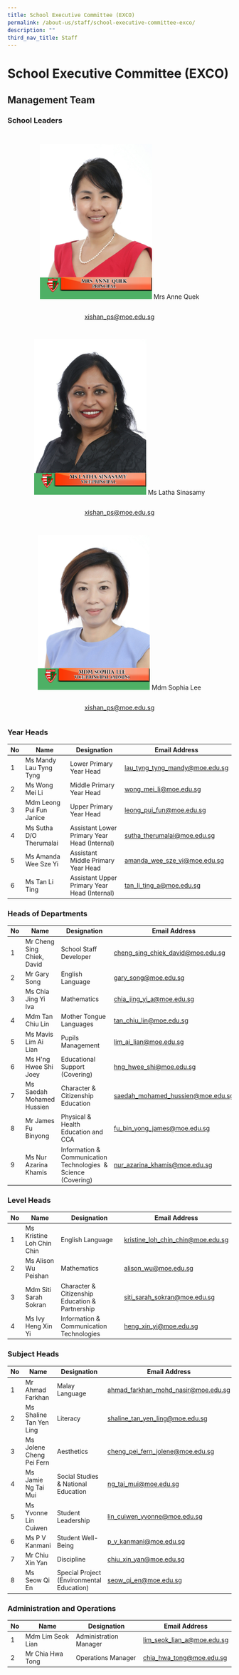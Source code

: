 ```yaml
---
title: School Executive Committee (EXCO)
permalink: /about-us/staff/school-executive-committee-exco/
description: ""
third_nav_title: Staff
---
```

# **School Executive Committee (EXCO)**


## Management Team

### School Leaders
##  


|   |    |    |      |    |   |
|---|---|---|---|---|---|

<div style="text-align:center;">
<img style="width:50%" src="/images//mrs%20anne%20quek%20(2).jpg">
<p style="display:inline-block;">Mrs Anne Quek</p>
<p style="display:inline-block;"><a href="mailto:xishan_ps@moe.edu.sg">xishan_ps@moe.edu.sg</a></p>
</div>

|   |    |    |      |     |    |
|---|---|---|---|---|---|

<div style="text-align:center;">
<img style="width:50%" src="/images/ms%20latha%20sinasamy%20(2).jpeg">
<p style="display:inline-block;">Ms Latha Sinasamy</p>
<p style="display:inline-block;"><a href="mailto:xishan_ps@moe.edu.sg">xishan_ps@moe.edu.sg</a></p>
</div>


|   |    |    |      |     |    |
|---|---|---|---| ---|---| 

<div style="text-align:center;">
<img style="width:50%" src="/images/mdm%20sophia%20lee.jpg">
<p style="display:inline-block;">Mdm Sophia Lee</p>
<p style="display:inline-block;"><a href="mailto:lxishan_ps@moe.edu.sg">xishan_ps@moe.edu.sg</a></p>
</div>


### Year Heads


| No 	| Name 	| Designation 	| Email Address 	|
|---	|---	|---	|---	|
| 1 	| Ms Mandy Lau Tyng Tyng 	| Lower Primary Year Head 	| [lau_tyng_tyng_mandy@moe.edu.sg](mailto:lau_tyng_tyng_mandy@moe.edu.sg) 	|
| 2 	| Ms Wong Mei Li 	| Middle Primary Year Head 	| [wong_mei_li@moe.edu.sg](mailto:wong_mei_li@moe.edu.sg) 	|
| 3 	| Mdm Leong Pui Fun Janice 	| Upper Primary Year Head 	| [leong_pui_fun@moe.edu.sg](mailto:leong_pui_fun@moe.edu.sg) 	|
| 4 	| Ms Sutha D/O Therumalai	| Assistant Lower Primary Year Head (Internal) 	| [sutha\_therumalai@moe.edu.sg](mailto:sutha_therumalai@moe.edu.sg)	|
| 5 	| Ms Amanda Wee Sze Yi 	| Assistant Middle Primary Year Head 	| [amanda_wee_sze_yi@moe.edu.sg](mailto:amanda_wee_sze_yi@moe.edu.sg) 	|
| 6	| Ms Tan Li Ting 	| Assistant Upper Primary Year Head (Internal)	| [tan_li_ting_a@moe.edu.sg](mailto:tan_li_ting_a@moe.edu.sg) |

### Heads of Departments

| No 	| Name 	| Designation 	| Email Address 	|
|---	|---	|---	|---	|
| 1 	| Mr Cheng Sing Chiek, David 	| School Staff Developer 	| [cheng_sing_chiek_david@moe.edu.sg](mailto:cheng_sing_chiek_david@moe.edu.sg) 	|
| 2 	| Mr Gary Song 	| English Language 	| [gary_song@moe.edu.sg](mailto:gary_song@moe.edu.sg) 	|
| 3 	| Ms Chia Jing Yi Iva 	| Mathematics 	| [chia_jing_yi_a@moe.edu.sg](mailto:chia_jing_yi_a@moe.edu.sg) 	|
| 4 	| Mdm Tan Chiu Lin 	| Mother Tongue Languages 	| [tan_chiu_lin@moe.edu.sg](mailto:tan_chiu_lin@moe.edu.sg) 	|
| 5 	| Ms Mavis Lim Ai Lian 	| Pupils Management	| [lim\_ai\_lian@moe.edu.sg](mailto:lim_ai_lian@moe.edu.sg)|
| 6 	| Ms H'ng Hwee Shi Joey	| Educational Support (Covering)	| [hng_hwee_shi@moe.edu.sg](mailto:hng_hwee_shi@moe.edu.sg) 	|
| 7 	| Ms Saedah Mohamed Hussien 	| Character &amp; Citizenship Education 	| [saedah_mohamed_hussien@moe.edu.sg](mailto:saedah_mohamed_hussien@moe.edu.sg) 	|
| 8 	| Mr James Fu Binyong 	| Physical &amp; Health Education and CCA 	| [fu_bin_yong_james@moe.edu.sg](mailto:fu_bin_yong_james@moe.edu.sg) 	|
| 9 	| Ms Nur Azarina Khamis 	| Information &amp; Communication Technologies&nbsp;&nbsp;&amp; Science (Covering)	| [nur_azarina_khamis@moe.edu.sg](mailto:fnur_azarina_khamis@moe.edu.sg) 	|



### Level Heads

| No 	| Name 	| Designation 	| Email Address 	|
|---	|---	|---	|---	|
| 1 	| Ms Kristine Loh Chin Chin 	| English Language 	| [kristine_loh_chin_chin@moe.edu.sg](mailto:kristine_loh_chin_chin@moe.edu.sg) 	|
| 2 	| Ms Alison Wu Peishan 	| Mathematics 	| [alison_wu@moe.edu.sg](mailto:alison_wu@moe.edu.sg) 	|
| 3 	| Mdm Siti Sarah Sokran 	| Character &amp; Citizenship Education &amp; Partnership 	| [siti_sarah_sokran@moe.edu.sg](mailto:siti_sarah_sokran@moe.edu.sg) 	|
| 4 	| Ms Ivy Heng Xin Yi 	| Information &amp; Communication Technologies 	| [heng_xin_yi@moe.edu.sg](mailto:heng_xin_yi@moe.edu.sg) 	|


### Subject Heads

| No 	| Name 	| Designation 	| Email Address 	|
|---	|---	|---	|---	|
| 1 	| Mr Ahmad Farkhan 	| Malay Language 	| [ahmad_farkhan_mohd_nasir@moe.edu.sg](mailto:ahmad_farkhan_mohd_nasir@moe.edu.sg) 	|
| 2 	| Ms Shaline Tan Yen Ling 	| Literacy 	| [shaline_tan_yen_ling@moe.edu.sg](mailto:shaline_tan_yen_ling@moe.edu.sg) 	|
| 3 	| Ms Jolene Cheng Pei Fern 	| Aesthetics 	| [cheng_pei_fern_jolene@moe.edu.sg](cheng_pei_fern_jolene@moe.edu.sg) 	|
| 4 	| Ms Jamie Ng Tai Mui 	| Social Studies &amp; National Education 	| [ng_tai_mui@moe.edu.sg](mailto:ng_tai_mui@moe.edu.sg) 	|
| 5 	| Ms Yvonne Lin Cuiwen 	| Student Leadership 	| [lin_cuiwen_yvonne@moe.edu.sg](mailto:lin_cuiwen_yvonne@moe.edu.sg) 	|
| 6 	| Ms P V Kanmani 	| Student Well-Being 	| [p_v_kanmani@moe.edu.sg](mailto:p_v_kanmani@moe.edu.sg) 	|
| 7 	| Mr Chiu Xin Yan 	| Discipline 	| [chiu_xin_yan@moe.edu.sg](mailto:chiu_xin_yan@moe.edu.sg) 	|
| 8 	| Ms Seow Qi En 	| Special Project (Environmental Education) 	| [seow_qi_en@moe.edu.sg](mailto:seow_qi_en@moe.edu.sg) 	|


### Administration and Operations

| No 	| Name 	| Designation 	| Email Address 	|
|---	|---	|---	|---	|
| 1 	| Mdm Lim Seok Lian 	| Administration Manager 	| [lim_seok_lian_a@moe.edu.sg](mailto:lim_seok_lian_a@moe.edu.sg) 	|
| 2 	| Mr Chia Hwa Tong 	| Operations Manager 	| [chia_hwa_tong@moe.edu.sg](mailto:chia_hwa_tong@moe.edu.sg) 	|